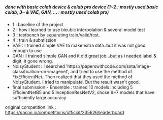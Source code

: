 <h5>done with basic colab device & colab pro device (1~2 : mostly used basic colab, 3~ & VAE, GAN, ... : mostly used colab pro)</h5>
<ul>
<li>1 : baseline of the project</li>
  
<li>2 : how i learned to use bicubic interpolation & several model test</li>
  
<li>3 : testbench by separating train/valid/test.</li>
  
<li>4 : train & submission</li>
  
<li>VAE : I trained simple VAE to make extra data..but it was not good enough to use</li>
  
<li>GAN : I trained simple GAN and it did great job...but as i needed label & digit, it gone wrong.</li>
  
<li>NoisyStudent : I searched 'https://paperswithcode.com/sota/image-classification-on-imagenet', and tried to use the method of FixEfficientNet. Then realized that they used the method of NoisyStudent. I tried to manipulate. But the result wasn't good.</li>

<li>final submission - Ensemble : trained 10 models including 5 EfficientNetB5 and 5 InceptionResNetV2, chose 6~7 models that have sufficiently large accuracy</li>
</ul>

original competition link : https://dacon.io/competitions/official/235626/leaderboard
